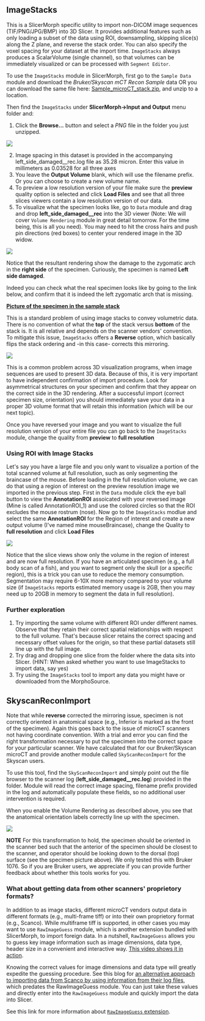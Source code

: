 ## ImageStacks
This is a SlicerMorph specific utility to import non-DICOM image sequences (TIF/PNG/JPG/BMP) into 3D Slicer. It provides additional features such as only loading a subset of the data using ROI, downsampling, skipping slice(s) along the Z plane, and reverse the stack order. You can also specify the voxel spacing for your dataset at the import time. `ImageStacks` always produces a ScalarVolume (single channel), so that volumes can be immediately visualized or can be processed with `Segment Editor`.

To use the `ImageStacks` module in SlicerMorph, first go to the `Sample Data` module and download the *Bruker/Skyscan mCT Recon Sample* data OR you can download the same file here: <a href="https://app.box.com/s/zvs162oja7tzszesmygnqs15t631y15m/file/701646040827" target="_blank"> Sample_microCT_stack.zip</A>, and unzip to a location. 

Then find the `ImageStacks` under **SlicerMorph->Input and Output** menu folder and:

1. Click the **Browse...** button and select a *PNG* file in the folder you just unzipped.

<img src="ImageStacks1.png">

2. Image spacing in this dataset is provided in the accompanying left_side_damaged__rec.log file as 35.28 micron. Enter this value in millimeters as 0.03528 for all three axes
3. You leave the **Output Volume** blank, which will use the filename prefix. Or you can choose to create a new volume name. 
4. To preview a low resolution version of your file make sure the **preview** quality option is selected and click **Load Files** and see that all three slices viewers contain a low resolution version of our data.
5. To visualize what the specimen looks like, go to `Data` module and drag and drop  **left_side_damaged__rec** into the 3D viewer (Note: We will cover `Volume Rendering` module in great detail tomorrow. For the time being, this is all you need). You may need to hit the cross hairs and push pin directions (red boxes) to center your rendered image in the 3D widow.

<img src="Data_Volume_Rendering.png">

Notice that the resultant rendering show the damage to the zygomatic arch in the **right side** of the specimen. Curiously, the specimen is named **Left side damaged**. 

Indeed you can check what the real specimen looks like by going to the link below, and confirm that it is indeed the left zygomatic arch that is missing. 

<a href="https://app.box.com/s/zvs162oja7tzszesmygnqs15t631y15m/file/701653679714"> **Picture of the specimen in the sample stack** </A>

This is a standard problem of using image stacks to convey volumetric data. There is no convention of what the **top** of the stack versus **bottom** of the stack is. It is all relative and depends on the scanner vendors' convention. To mitigate this issue, `ImageStacks` offers a **Reverse** option, which basically flips the stack ordering and -in this case- corrects this mirroring.

<img src="ImageStacks2.png">

This is a common problem across 3D visualization programs, when image sequences are used to present 3D data. Because of this, it is very important to have independent confirmation of import procedure. Look for asymmetrical structures on your specimen and confirm that they appear on the correct side in the 3D rendering. After a successful import (correct specimen size, orientation) you should immediately save your data in a proper 3D volume format that will retain this information (which will be our next topic). 


Once you have reversed your image and you want to visualize the full resolution version of your entire file you can go back to the `ImageStacks` module, change the quality from **preview** to **full resolution**

### Using ROI with Image Stacks

Let's say you have a large file and you only want to visualize a portion of the total scanned volume at full resolution, such as only segmenting the braincase of the mouse. Before loading in the full resolution volume, we can do that using a region of interest on the preview resolution image we imported in the previous step. First in the `Data` module click the eye ball button to view the **AnnotationROI** assoicated with your reversed image (Mine is called AnnotationROI_1) and use the colored circles so that the ROI excludes the mouse rostrum (nose). Now go to the `ImageStacks` modlue and select the same **AnnotationROI** for the Region of interest and create a new output volume (I've named mine mouseBraincase), change the Quality to **full resolution** and click **Load Files**


<img src="ImageStacksROI.png">

Notice that the slice views show only the volume in the region of interest and are now full resolution. If you have an articulated specimen (e.g., a full body scan of a fish), and you want to segment only the skull (or a specific region), this is a trick you can use to reduce the memory consumption. Segmentation may require 6-10X more memory compared to your volume size (if `ImageStacks` reports estimated memory usage is 2GB, then you may need up to 20GB in memory to segment the data in full resolution). 

### Further exploration

1. Try importing the same volume with different ROI under different names. Observe that they retain their correct spatial relationships with respect to the full volume. That's because slicer retains the correct spacing and necessary offset values for the origin, so that these partial datasets still line up with the full image. 
2. Try drag and dropping one slice from the folder where the data sits into Slicer. (HINT: When asked whether you want to use ImageStacks to import data, say yes)
3. Try using the `ImageStacks` tool to import any data you might have or downloaded from the MorphoSource. 

## SkyscanReconImport
Note that while **reverse** corrected the mirroring issue, specimen is not correctly oriented in anatomical space (e.g., Inferior is marked as the front of the specimen). Again this goes back to the issue of microCT scanners not having coordinate convention. With a trial and error you can find the right transformation necessary to put the specimen into the correct space for your particular scanner. We have calculated that for our Bruker/Skyscan microCT and provide another module called `SkyScanReconImport` for the Skyscan users. 

To use this tool, find the `SkyScanReconImport` and simply point out the file browser to the scanner log (**left_side_damaged__rec.log**) provided in the folder. Module will read the correct image spacing, filename prefix provided in the log and automatically populate these fields, so no additional user intervention is required. 

When you enable the Volume Rendering as described above, you see that the anatomical orientation labels correctly line up with the specimen. 

<img src="SkyscanReconImport.png">

**NOTE** For this transformation to hold, the specimen should be oriented in the scanner bed such that the anterior of the specimen should be closest to the scanner, and operator should be looking down to the dorsal (top) surface (see the specimen picture above). We only tested this with Bruker 1076. So if you are Bruker users, we appreciate if you can provide further feedback about whether this tools works for you. 

### What about getting data from other scanners' proprietory formats?

In addition to as image stacks, different microCT vendors output data in different formats (e.g., multi-frame tiff) or into their own proprietory format (e.g., Scanco). While multiframe tiff is supported, in other cases you may want to use `RawImageGuess` module, which is another extension bundled with SlicerMorph, to import foreign data. In a nutshell, `RawImageGuess` allows you to guess key image information such as image dimensions, data type, header size in a convenient and interactive way. [This video shows it in action](https://www.youtube.com/watch?time_continue=3&v=ajpOQEAyWkA&feature=emb_logo).

Knowing the correct values for image dimensions and data type will greatly expedite the guessing procedure. See this blog for [an alternative approach to importing data from Scanco by using information from their log files](https://blogs.uw.edu/maga/2018/09/importing-microct-data-from-scanco-into-slicer/), which predates the RawImageGuess module. You can just take these values and directly enter into the `RawImageGuess` module and quickly import the data into Slicer.

See this link for more information about [`RawImageGuess` extension](https://github.com/acetylsalicyl/SlicerRawImageGuess/).
